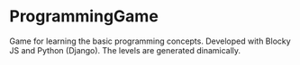 # ProgrammingGame
Game for learning the basic programming concepts. Developed with Blocky JS and Python (Django). The levels are generated dinamically.
